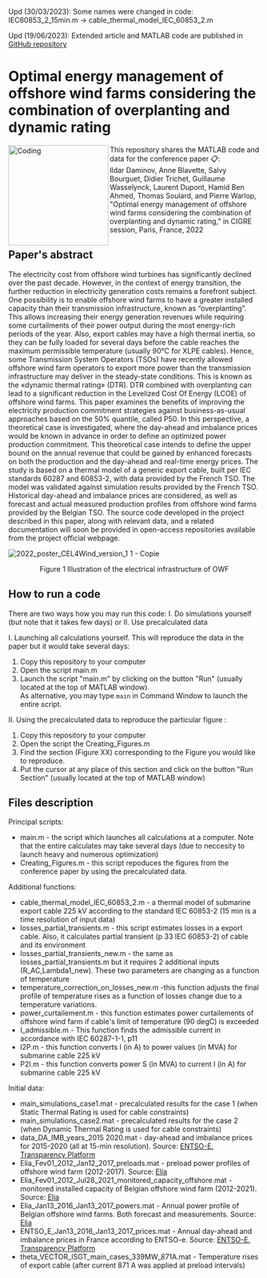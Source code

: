 Upd (30/03/2023): Some names were changed in code: IEC60853_2_15min.m ->  cable_thermal_model_IEC_60853_2.m

Upd (19/06/2023): Extended article and MATLAB code are published in [GitHub repository](https://github.com/Ildar-Daminov/Economic-performance-of-overplanted-offshore-wind-farm-under-several-commitment-strategies-and-DTR)

# Optimal energy management of offshore wind farms considering the combination of overplanting and dynamic rating
<img align="left" alt="Coding" width="200" src="https://www.cigre.org/userfiles/images/Events/2022/session-banner1.jpg">

  
This repository shares the MATLAB code and data for the conference paper 📋:\
Ildar Daminov, Anne Blavette, Salvy Bourguet, Didier Trichet, Guillaume Wasselynck, Laurent Dupont, Hamid Ben Ahmed, Thomas Soulard, and Pierre Warlop, "Optimal energy management of offshore wind farms considering the combination of overplanting and dynamic rating," in CIGRE session, Paris, France, 2022
  
  
## Paper's abstract
The electricity cost from offshore wind turbines has significantly declined over the past decade. However, in the context of energy transition, the further reduction in electricity generation costs remains a forefront subject. One possibility is to enable offshore wind farms to have a greater installed capacity than their transmission infrastructure, known as “overplanting”. This allows increasing their energy generation revenues while requiring some curtailments of their power output during the most energy-rich periods of the year. Also, export cables may have a high thermal inertia, so they can be fully loaded for several days before the cable reaches the maximum permissible temperature (usually 90℃ for XLPE cables). Hence, some Transmission System Operators (TSOs) have recently allowed offshore wind farm operators to export more power than the transmission infrastructure may deliver in the steady-state conditions. This is known as the «dynamic thermal rating» (DTR). DTR combined with overplanting can lead to a significant reduction in the Levelized Cost Of Energy (LCOE) of offshore wind farms. This paper examines the benefits of improving the electricity production commitment strategies against business-as-usual approaches based on the 50% quantile, called P50. In this perspective, a theoretical case is investigated, where the day-ahead and imbalance prices would be known in advance in order to define an optimized power production commitment. This theoretical case intends to define the upper bound on the annual revenue that could be gained by enhanced forecasts on both the production and the day-ahead and real-time energy prices. The study is based on a thermal model of a generic export cable, built per IEC standards 60287 and 60853-2, with data provided by the French TSO. The model was validated against simulation results provided by the French TSO. Historical day-ahead and imbalance prices are considered, as well as forecast and actual measured production profiles from offshore wind farms provided by the Belgian TSO. The source code developed in the project described in this paper, along with relevant data, and a related documentation will soon be provided in open-access repositories available from the project official webpage.


![2022_poster_CEL4Wind_version_1 1 - Copie](https://user-images.githubusercontent.com/73365375/229062926-c752438a-c98d-44bd-8a4a-3cdede853c8e.jpg)
<p align="center">Figure 1 Illustration of the electrical infrastructure of OWF

## How to run a code 
There are two ways how you may run this code: I. Do simulations yourself (but note that it takes few days) or II. Use precalculated data 
  
I. Launching all calculations yourself. This will reproduce the data in the paper but it would take several days:
1. Copy this repository to your computer 
2. Open the script main.m
3. Launch the script "main.m" by clicking on the button "Run" (usually located at the top of MATLAB window).\
As alternative, you may type ```main``` 
in Command Window to launch the entire script. 


II. Using the precalculated data to reproduce the particular figure : 
1. Copy this repository to your computer 
2. Open the script the Creating_Figures.m
3. Find the section (Figure XX) corresponding to the Figure you would like to reproduce. 
4. Put the cursor at any place of this section and click on the button "Run Section" (usually located at the top of MATLAB window)


## Files description

Principal scripts:
* main.m - the script which launches all calculations at a computer. Note that the entire calculates may take several days (due to neccesity to launch heavy and numerous optimization)
* Creating_Figures.m - this script repoduces the figures from the conference paper by using the precalculated data. 

Additional functions: 
* cable_thermal_model_IEC_60853_2.m - a thermal model of submarine export cable 225 kV according to the standard IEC 60853-2 (15 min is a time resolution of input data)
* losses_partial_transients.m - this script estimates losses in a export cable. Also, it calculates partial transient (p 33 IEC 60853-2) of cable and its environment  
* losses_partial_transients_new.m - the same as losses_partial_transients.m but it requires 2 additional inputs (R_AC,Lambda1_new). These two parameters are changing as a function of temperature
* temperature_correction_on_losses_new.m -this function adjusts the final profile of temperature rises as a function of losses change due to a temperature variations.
* power_curtailement.m - this function estimates power curtailements of offshore wind farm if cable's limit of temperature (90 degC) is exceeded
* I_admissible.m - This function finds the admissible current in accordance with IEC 60287-1-1, p11
* I2P.m - this function converts I (in A) to power values (in MVA) for submarine cable 225 kV
* P2I.m - this function converts power S (in MVA) to current I (in A) for submarine cable 225 kV

Initial data:
* main_simulations_case1.mat - precalculated results for the case 1 (when Static Thermal Rating is used for cable constraints)
* main_simulations_case2.mat - precalculated results for the case 2 (when Dynamic Thermal Rating is used for cable constraints)
* data_DA_IMB_years_2015 2020.mat - day-ahead and imbalance prices for 2015-2020 (all at 15-min resolution). Source: [ENTSO-E. Transparency Platform](https://transparency.entsoe.eu/)
* Elia_Fev01_2012_Jan12_2017_preloads.mat - preload power profiles of offshore wind farm (2012-2017). Source: [Elia](https://www.elia.be/en/grid-data/power-generation/wind-power-generation?csrt=6075160236430889381)
* Elia_Fev01_2012_Jul28_2021_monitored_capacity_offshore.mat - monitored installed capacity of Belgian offshore wind farm (2012-2021). Source: [Elia](https://www.elia.be/en/grid-data/power-generation/wind-power-generation?csrt=6075160236430889381)
* Elia_Jan13_2016_Jan13_2017_powers.mat - Annual power profile of Belgian offshore wind farms. Both forecast and measurements. Source: [Elia](https://www.elia.be/en/grid-data/power-generation/wind-power-generation?csrt=6075160236430889381)
* ENTSO_E_Jan13_2016_Jan13_2017_prices.mat - Annual day-ahead and imbalance prices in France according to ENTSO-e. Source: [ENTSO-E. Transparency Platform](https://transparency.entsoe.eu/)
* theta_VECTOR_ISGT_main_cases_339MW_871A.mat - Temperature rises of export cable (after current 871 A was applied at preload intervals)


